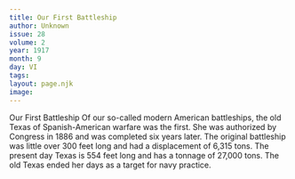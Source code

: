 ```yaml
---
title: Our First Battleship
author: Unknown
issue: 28
volume: 2
year: 1917
month: 9
day: VI
tags:
layout: page.njk
image:
---
```

Our First Battleship   Of our so-called modern American battleships, the old Texas of Spanish-American warfare was the first. She was authorized by Congress in 1886 and was completed six years later. The original battleship was little over 300 feet long and had a displacement of 6,315 tons. The present day Texas is 554 feet long and has a tonnage of 27,000 tons. The old Texas ended her days as a target for navy practice.   


